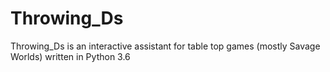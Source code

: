 # Throwing_Ds
Throwing_Ds is an interactive assistant for table top games (mostly Savage Worlds) written in Python 3.6
